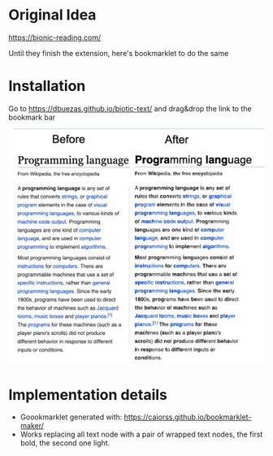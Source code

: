 # Original Idea
https://bionic-reading.com/

Until they finish the extension, here's bookmarklet to do the same

# Installation

Go to https://dbuezas.github.io/biotic-text/ and drag&drop the link to the bookmark bar


![image info](./demo.png)

# Implementation details

* Goookmarklet generated with: https://caiorss.github.io/bookmarklet-maker/
* Works replacing all text node with a pair of wrapped text nodes, the first bold, the second one light.